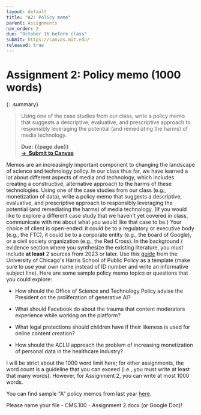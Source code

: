 ```yaml
---
layout: default
title: "A2: Policy memo"
parent: Assignments
nav_order: 2
due: "October 16 before class"
submit: https://canvas.mit.edu/
released: true
---
```


# Assignment 2: Policy memo (1000 words)

{: .summary}
> Using one of the case studies from our class, write a policy memo that suggests a descriptive, evaluative, and prescriptive approach to responsibly leveraging the potential (and remediating the harms) of media technology.
>
> **Due: {{page.due}}**<br>
> **[&rarr; &nbsp;Submit to Canvas]({{page.submit}})**

Memos are an increasingly important component to changing the landscape of science and technology policy. In our class thus far, we have learned a lot about different aspects of media and technology, which includes creating a constructive, alternative approach to the harms of these technologies. Using one of the case studies from our class (e.g., monetization of data), write a policy memo that suggests a descriptive, evaluative, and prescriptive approach to responsibly leveraging the potential (and remediating the harms) of media technology. (If you would like to explore a different case study that we haven't yet covered in class, communicate with me about what you would like that case to be.) Your choice of client is open-ended: it could be to a regulatory or executive body (e.g., the FTC), it could be to a corporate entity (e.g., the board of Google), or a civil society organization (e.g., the Red Cross). In the background / evidence section where you synthesize the existing literature, you must include **at least** 2 sources from 2023 or later. Use this [guide](https://www.hks.harvard.edu/sites/default/files/how_to_write_a_policy_memo_that_matters_0.pdf) from the University of Chicago's Harris School of Public Policy as a template (make sure to use your own name instead of ID number and write an informative subject line). Here are some sample policy memo topics or questions that you could explore:

-   How should the Office of Science and Technology Policy advise the President on the proliferation of generative AI? 

-   What should Facebook do about the trauma that content moderators experience while working on the platform? 

-   What legal protections should children have if their likeness is used for online content creation? 

-   How should the ACLU approach the problem of increasing monetization of personal data in the healthcare industry?

I will be strict about the 1000 word limit here; for other assignments, the word count is a guideline that you can exceed (i.e., you must write at least that many words). However, for Assignment 2, you can write at most 1000 words.

You can find sample "A" policy memos from last year [here](https://docs.google.com/document/d/1CHtQC-29E0uySnmMGYwX69O4JV6OmoG2QUzbwUdf-00/edit#heading=h.hc6zfps1v861).

Please name your file <Full name> - CMS.100 - Assignment 2.docx (or Google Doc)!
